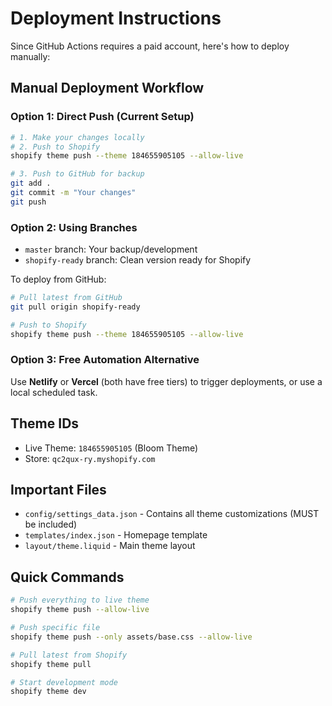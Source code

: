 # Deployment Instructions

Since GitHub Actions requires a paid account, here's how to deploy manually:

## Manual Deployment Workflow

### Option 1: Direct Push (Current Setup)
```bash
# 1. Make your changes locally
# 2. Push to Shopify
shopify theme push --theme 184655905105 --allow-live

# 3. Push to GitHub for backup
git add .
git commit -m "Your changes"
git push
```

### Option 2: Using Branches
- `master` branch: Your backup/development
- `shopify-ready` branch: Clean version ready for Shopify

To deploy from GitHub:
```bash
# Pull latest from GitHub
git pull origin shopify-ready

# Push to Shopify
shopify theme push --theme 184655905105 --allow-live
```

### Option 3: Free Automation Alternative
Use **Netlify** or **Vercel** (both have free tiers) to trigger deployments, or use a local scheduled task.

## Theme IDs
- Live Theme: `184655905105` (Bloom Theme)
- Store: `qc2qux-ry.myshopify.com`

## Important Files
- `config/settings_data.json` - Contains all theme customizations (MUST be included)
- `templates/index.json` - Homepage template
- `layout/theme.liquid` - Main theme layout

## Quick Commands
```bash
# Push everything to live theme
shopify theme push --allow-live

# Push specific file
shopify theme push --only assets/base.css --allow-live

# Pull latest from Shopify
shopify theme pull

# Start development mode
shopify theme dev
```
